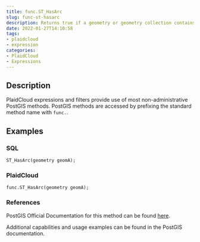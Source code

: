 ```yaml
---
title: func.ST_HasArc
slug: func-st-hasarc
description: Returns true if a geometry or geometry collection contains a circular string
date: 2022-01-27T14:10:58
tags:
- plaidcloud
- expression
categories:
- PlaidCloud
- Expressions
---
```



## Description


PlaidCloud expressions and filters provide use of most non-administrative PostGIS methods. PostGIS methods are accessed by prefixing the standard method name with `func.`.



## Examples


### SQL



```
ST_HasArc(geometry geomA);
```


### PlaidCloud



```
func.ST_HasArc(geometry geomA);
```


### References


PostGIS Official Documentation for this method can be found [here](https://postgis.net/docs/manual-3.1/ST_HasArc.html).



Additional capabilities and usage examples can be found in the PostGIS documentation.

